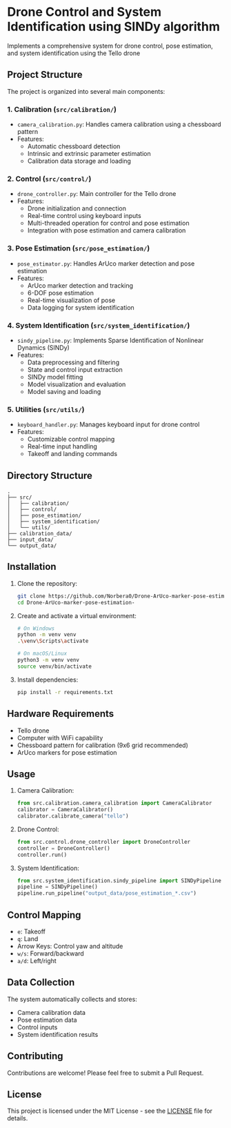 # Drone Control and System Identification using SINDy algorithm

Implements a comprehensive system for drone control, pose estimation, and system identification using the Tello drone

## Project Structure

The project is organized into several main components:

### 1. Calibration (`src/calibration/`)
- `camera_calibration.py`: Handles camera calibration using a chessboard pattern
- Features:
  - Automatic chessboard detection
  - Intrinsic and extrinsic parameter estimation
  - Calibration data storage and loading

### 2. Control (`src/control/`)
- `drone_controller.py`: Main controller for the Tello drone
- Features:
  - Drone initialization and connection
  - Real-time control using keyboard inputs
  - Multi-threaded operation for control and pose estimation
  - Integration with pose estimation and camera calibration

### 3. Pose Estimation (`src/pose_estimation/`)
- `pose_estimator.py`: Handles ArUco marker detection and pose estimation
- Features:
  - ArUco marker detection and tracking
  - 6-DOF pose estimation
  - Real-time visualization of pose
  - Data logging for system identification

### 4. System Identification (`src/system_identification/`)
- `sindy_pipeline.py`: Implements Sparse Identification of Nonlinear Dynamics (SINDy)
- Features:
  - Data preprocessing and filtering
  - State and control input extraction
  - SINDy model fitting
  - Model visualization and evaluation
  - Model saving and loading

### 5. Utilities (`src/utils/`)
- `keyboard_handler.py`: Manages keyboard input for drone control
- Features:
  - Customizable control mapping
  - Real-time input handling
  - Takeoff and landing commands

## Directory Structure

```
.
├── src/
│   ├── calibration/
│   ├── control/
│   ├── pose_estimation/
│   ├── system_identification/
│   └── utils/
├── calibration_data/
├── input_data/
└── output_data/
```

## Installation

1. Clone the repository:
   ```bash
   git clone https://github.com/Norbera0/Drone-ArUco-marker-pose-estimation-.git
   cd Drone-ArUco-marker-pose-estimation-
   ```

2. Create and activate a virtual environment:
   ```bash
   # On Windows
   python -m venv venv
   .\venv\Scripts\activate

   # On macOS/Linux
   python3 -m venv venv
   source venv/bin/activate
   ```

3. Install dependencies:
   ```bash
   pip install -r requirements.txt
   ```

## Hardware Requirements

- Tello drone
- Computer with WiFi capability
- Chessboard pattern for calibration (9x6 grid recommended)
- ArUco markers for pose estimation

## Usage

1. Camera Calibration:
   ```python
   from src.calibration.camera_calibration import CameraCalibrator
   calibrator = CameraCalibrator()
   calibrator.calibrate_camera("tello")
   ```

2. Drone Control:
   ```python
   from src.control.drone_controller import DroneController
   controller = DroneController()
   controller.run()
   ```

3. System Identification:
   ```python
   from src.system_identification.sindy_pipeline import SINDyPipeline
   pipeline = SINDyPipeline()
   pipeline.run_pipeline("output_data/pose_estimation_*.csv")
   ```

## Control Mapping

- `e`: Takeoff
- `q`: Land
- Arrow Keys: Control yaw and altitude
- `w/s`: Forward/backward
- `a/d`: Left/right

## Data Collection

The system automatically collects and stores:
- Camera calibration data
- Pose estimation data
- Control inputs
- System identification results

## Contributing

Contributions are welcome! Please feel free to submit a Pull Request.

## License

This project is licensed under the MIT License - see the [LICENSE](LICENSE) file for details. 
